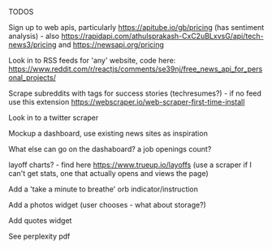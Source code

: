 TODOS

Sign up to web apis, particularly https://apitube.io/gb/pricing (has sentiment analysis) - also https://rapidapi.com/athulsprakash-CxC2uBLxvsG/api/tech-news3/pricing and https://newsapi.org/pricing

Look in to RSS feeds for 'any' website, code here: https://www.reddit.com/r/reactjs/comments/se39nj/free_news_api_for_personal_projects/

Scrape subreddits with tags for success stories (techresumes?) - if no feed use this extension https://webscraper.io/web-scraper-first-time-install

Look in to a twitter scraper

Mockup a dashboard, use existing news sites as inspiration

What else can go on the dashaboard? a job openings count? 

layoff charts? - find here https://www.trueup.io/layoffs (use a scraper if I can't get stats, one that actually opens and views the page)

Add a 'take a minute to breathe' orb indicator/instruction

Add a photos widget (user chooses - what about storage?)

Add quotes widget

See perplexity pdf